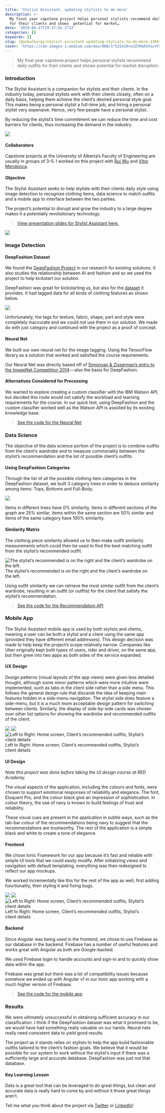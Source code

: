 ```yaml
---
title: 'Stylist Assistant, updating stylists to do more'
description: >-
  My final year capstone project helps personal stylists recommend daily outfits
  for their clients and shows  potential for market…
date: '2019-04-17T19:37:02.271Z'
categories: []
keywords: []
slug: /@askalburgi/stylist-assistant-updating-stylists-to-do-more-236bf74c50a7
cover: 'https://cdn-images-1.medium.com/max/800/1*SISeI0rwJZYMaDVVocYF3g.png'
---
```


> My final year capstone project helps personal stylists recommend daily outfits for their clients and shows potential for market disruption.

### Introduction

The Stylist Assistant is a companion for stylists and their clients. In the industry today, personal stylists work with their clients closely, often on a daily basis, helping them achieve the client’s desired personal style goal. This makes being a personal stylist a full-time job, and hiring a personal stylist very expensive. Hence, very few people have a personal stylist.

By reducing the stylist’s time commitment we can reduce the time and cost barriers for clients, thus increasing the demand in the industry.

![](https://cdn-images-1.medium.com/max/800/1*H2VpCIxNt9mqV1Jff74W1Q.jpeg)

#### Collaborators

Capstone projects at the University of Alberta’s Faculty of Engineering are usually in groups of 3–5. I worked on this project with [Rui Wu](https://www.linkedin.com/in/rui-wu-3812a2164/) and [Vitor Mendonca](https://www.linkedin.com/in/v%C3%ADtor-mendon%C3%A7a-221151b0/).

#### Objective

The Stylist Assistant seeks to help stylists with their clients daily style using image detection to recognize clothing items, data science to match outfits and a mobile app to interface between the two parties.

The project’s potential to disrupt and grow the industry to a large degree makes it a potentially revolutionary technology.

> [View presentation slides for Stylist Assistant here.](https://docs.google.com/presentation/d/1U4SbZmzaiIkmf1hJq27UpBQrJmhd1VahhA49iJoCT1k/edit?usp=sharing)

![](https://cdn-images-1.medium.com/max/800/1*wbElysDqE7oqwJZlm47dvQ.png)

### Image Detection

#### DeepFashion Dataset

We found the [DeepFashion Project](https://liuziwei7.github.io/projects/DeepFashion.html) in our research for existing solutions. It also studies the relationship between AI and fashion and so we used the project to help kickstart our solution.

DeepFashion was great for kickstarting us, but also for the [dataset](http://mmlab.ie.cuhk.edu.hk/projects/DeepFashion.html) it provides. It had tagged data for all kinds of clothing features as shown below.

![](https://cdn-images-1.medium.com/max/800/0*DkyuFZrKj4CgmLzl.jpg)

Unfortunately, the tags for texture, fabric, shape, part and style were completely inaccurate and we could not use them in our solution. We made do with just category and continued with the project as a proof of concept.

#### Neural Net

We built our own neural net for the image tagging. Using the TensorFlow library as a solution that worked and satisfied the course requirements.

Our Neural Net was directly based off of [Simonyan & Zisserman’s entry to the ImageNet Competition 2014](http://www.image-net.org/challenges/LSVRC/2014/) — also the basis for DeepFashion.

#### Alternatives Considered for Processing

We wanted to explore creating a custom classifier with the IBM Watson API, but decided this route would not satisfy the workload and learning requirements for the course. In our quick test, using DeepFashion and the custom classifier worked well as the Watson API is assisted by its existing knowledge base.

> [See the code for the Neural Net](https://github.com/askalburgi/stylist-assistant/tree/master/Project%20Source/neural-network)

### Data Science

The objective of the data science portion of the project is to combine outfits from the client’s wardrobe and to measure commonality between the stylist’s recommendation and the list of possible client’s outfits.

#### Using DeepFashion Categories

Through the list of all the possible clothing item categories in the DeepFashion dataset, we built 3 category trees in order to deduce similarity among items: Tops, Bottoms and Full-Body.

![](https://cdn-images-1.medium.com/max/800/1*xV3tu3251zPOZSr0_q0jzg.png)

Items in different trees have 0% similarity, items in different sections of the graph are 25% similar, items within the same section are 50% similar and items of the same category have 100% similarity.

#### Similarity Matrix

The clothing piece similarity allowed us to then make outfit similarity measurements which could then be used to find the best matching outfit from the stylist’s recommended outfit.

![The stylist’s recommended is on the right and the client’s wardrobe on the left.](https://cdn-images-1.medium.com/max/800/1*SISeI0rwJZYMaDVVocYF3g.png)
The stylist’s recommended is on the right and the client’s wardrobe on the left.

Using outfit similarity we can retrieve the most similar outfit from the client’s wardrobe, resulting in an outfit (or outfits) for the client that satisfy the stylist’s recommendation.

> [See the code for the Recommendation API](https://github.com/askalburgi/stylist-assistant/tree/master/Project%20Source/recommender)

### Mobile App

The Stylist Assistant mobile app is used by both stylists and clients, meaning a user can be both a stylist and a client using the same app (provided they have different email addresses). This design decision was made to help keep the project’s scope relatively narrow. Companies like Uber originally kept both types of users, rider and driver, on the same app, but then grew into two apps as both sides of the service expanded.

#### UX Design

Design patterns (visual layouts of the app views) were given less detailed thought, although some minor patterns which were more intuitive were implemented, such as tabs in the client side rather than a side menu. This follows the general design rule that discards the idea of keeping main features hidden in a side-menu navigation. The stylist side does feature a side-menu, but it is a much more acceptable design pattern for switching between clients. Similarly, the display of side-by-side cards was chosen over other list options for showing the wardrobe and recommended outfits of the client.

![](https://cdn-images-1.medium.com/max/400/0*djuOs4oNY9MJRgBT)
![](https://cdn-images-1.medium.com/max/400/0*mly3daHo0l2Lb1jX)
![Left to Right: Home screen, Client’s recommended outfits, Stylist’s client details](https://cdn-images-1.medium.com/max/400/0*NHoqSqItIBWuqQbh)
Left to Right: Home screen, Client’s recommended outfits, Stylist’s client details

#### UI Design

_Note this project was done before taking the UI design course at RED Academy._

The visual aspects of the application, including the colours and fonts, were chosen to support emotional responses of reliability and elegance. The font, Eloquent Pro, and the colour black give an impression of sophistication. In colour theory, the use of navy is known to build feelings of trust and reliability.

These visual cues are present in the application in subtle ways, such as the tab-bar colour of the recommendations being navy to suggest that the recommendations are trustworthy. The rest of the application is a simple black and white to create a tone of elegance.

#### Frontend

We chose Ionic Framework for our app because it’s fast and reliable with simple UI tools that we could easily modify. After initializing views and navigation with default templating, everything was then redesigned to reflect our app mockups.

We worked incrementally like this for the rest of the app as well, first adding functionality, then styling it and fixing bugs.

![](https://cdn-images-1.medium.com/max/400/0*LlK-kfS_7MU-mu_X)
![](https://cdn-images-1.medium.com/max/400/0*91yXBox7Oj-F21AI)
![Left to Right: Home screen, Client’s recommended outfits, Stylist’s client details](https://cdn-images-1.medium.com/max/400/0*OG0DA3QKeXMPxC3N)
Left to Right: Home screen, Client’s recommended outfits, Stylist’s client details

#### Backend

Since Angular was being used in the frontend, we chose to use Firebase as our database in the backend. Firebase has a number of useful features and works great with Angular as both are Google-backed.

We used Firebase login to handle accounts and sign-in and to quickly show data within the app.

Firebase was great but there was a lot of compatibility issues because somehow we ended up with Angular v1 in our Ionic app working with a much higher version of Firebase.

> [See the code for the mobile app](https://github.com/askalburgi/stylist-assistant/tree/master/Project%20Source)

### Results

We were ultimately unsuccessful in obtaining sufficient accuracy in our classification. I think if the DeepFashion dataset was what it promised to be, we would have had something really valuable on our hands. Neural nets really need consistent data to yield good results.

The project as it stands relies on stylists to help the app build fashionable outfits tailored to the client’s fashion goals. We believe that it would be possible for our system to work without the stylist’s input if there was a sufficiently large and accurate database. DeepFashion was just not that database.

#### Key Learning Lesson

Data is a great tool that can be leveraged to do great things, but clean and accurate data is really hard to come by and without it those great things aren’t.

Tell me what you think about the project via [Twitter](http://twitter.com/askalburgi) or [LinkedIn](https://www.linkedin.com/in/arjun-kalburgi-82b25058/)!
